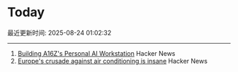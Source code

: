 # Today

最近更新时间: 2025-08-24 01:02:32

--- 
1. [Building A16Z's Personal AI Workstation](https://a16z.com/building-a16zs-personal-ai-workstation-with-four-nvidia-rtx-6000-pro-blackwell-max-q-gpus/) Hacker News
2. [Europe's crusade against air conditioning is insane](https://www.noahpinion.blog/p/europes-crusade-against-air-conditioning) Hacker News
